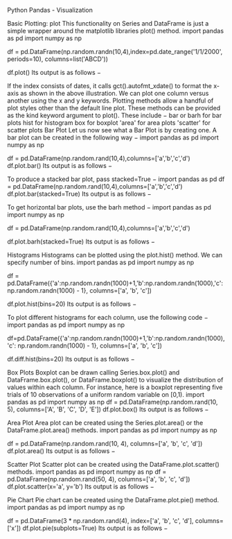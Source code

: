 
Python Pandas - Visualization


Basic Plotting: plot
This functionality on Series and DataFrame is just a simple wrapper around the matplotlib libraries plot() method.
import pandas as pd
import numpy as np

df = pd.DataFrame(np.random.randn(10,4),index=pd.date_range('1/1/2000',
   periods=10), columns=list('ABCD'))

df.plot()
Its output is as follows −
 
If the index consists of dates, it calls gct().autofmt_xdate() to format the x-axis as shown in the above illustration.
We can plot one column versus another using the x and y keywords.
Plotting methods allow a handful of plot styles other than the default line plot. These methods can be provided as the kind keyword argument to plot(). These include −
bar or barh for bar plots
hist for histogram
box for boxplot
'area' for area plots
'scatter' for scatter plots
Bar Plot
Let us now see what a Bar Plot is by creating one. A bar plot can be created in the following way −
import pandas as pd
import numpy as np

df = pd.DataFrame(np.random.rand(10,4),columns=['a','b','c','d')
df.plot.bar()
Its output is as follows −
 
To produce a stacked bar plot, pass stacked=True −
import pandas as pd
df = pd.DataFrame(np.random.rand(10,4),columns=['a','b','c','d')
df.plot.bar(stacked=True)
Its output is as follows −
 
To get horizontal bar plots, use the barh method −
import pandas as pd
import numpy as np

df = pd.DataFrame(np.random.rand(10,4),columns=['a','b','c','d')

df.plot.barh(stacked=True)
Its output is as follows −
 
Histograms
Histograms can be plotted using the plot.hist() method. We can specify number of bins.
import pandas as pd
import numpy as np

df = pd.DataFrame({'a':np.random.randn(1000)+1,'b':np.random.randn(1000),'c':
np.random.randn(1000) - 1}, columns=['a', 'b', 'c'])

df.plot.hist(bins=20)
Its output is as follows −
 
To plot different histograms for each column, use the following code −
import pandas as pd
import numpy as np

df=pd.DataFrame({'a':np.random.randn(1000)+1,'b':np.random.randn(1000),'c':
np.random.randn(1000) - 1}, columns=['a', 'b', 'c'])

df.diff.hist(bins=20)
Its output is as follows −
 
Box Plots
Boxplot can be drawn calling Series.box.plot() and DataFrame.box.plot(), or DataFrame.boxplot() to visualize the distribution of values within each column.
For instance, here is a boxplot representing five trials of 10 observations of a uniform random variable on [0,1).
import pandas as pd
import numpy as np
df = pd.DataFrame(np.random.rand(10, 5), columns=['A', 'B', 'C', 'D', 'E'])
df.plot.box()
Its output is as follows −
 
Area Plot
Area plot can be created using the Series.plot.area() or the DataFrame.plot.area() methods.
import pandas as pd
import numpy as np

df = pd.DataFrame(np.random.rand(10, 4), columns=['a', 'b', 'c', 'd'])
df.plot.area()
Its output is as follows −
 
Scatter Plot
Scatter plot can be created using the DataFrame.plot.scatter() methods.
import pandas as pd
import numpy as np
df = pd.DataFrame(np.random.rand(50, 4), columns=['a', 'b', 'c', 'd'])
df.plot.scatter(x='a', y='b')
Its output is as follows −
 
Pie Chart
Pie chart can be created using the DataFrame.plot.pie() method.
import pandas as pd
import numpy as np

df = pd.DataFrame(3 * np.random.rand(4), index=['a', 'b', 'c', 'd'], columns=['x'])
df.plot.pie(subplots=True)
Its output is as follows −
 


